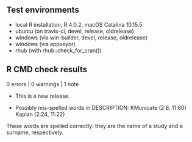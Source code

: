 ## Test environments

* local R installation, R 4.0.2, macOS Catalina 10.15.5
* ubuntu (on travis-ci, devel, release, oldrelease)
* windows (via win-builder, devel, release, oldrelease)
* windows (via appveyor)
* rhub (with rhub::check_for_cran())

## R CMD check results

0 errors | 0 warnings | 1 note

* This is a new release.

* Possibly mis-spelled words in DESCRIPTION:
    KMunicate (2:8, 11:80)
    Kaplan (2:24, 11:22)
    
These words are spelled correctly: they are the name of a study and a surname, respectively.

